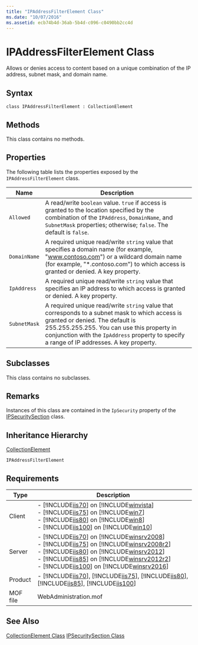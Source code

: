 ```yaml
---
title: "IPAddressFilterElement Class"
ms.date: "10/07/2016"
ms.assetid: ecb74b4d-36ab-5b4d-c096-c0490bb2cc4d
---
```

# IPAddressFilterElement Class
Allows or denies access to content based on a unique combination of the IP address, subnet mask, and domain name.  
  
## Syntax  
  
```vbs  
class IPAddressFilterElement : CollectionElement  
```  
  
## Methods  
 This class contains no methods.  
  
## Properties  
 The following table lists the properties exposed by the `IPAddressFilterElement` class.  
  
|Name|Description|  
|----------|-----------------|  
|`Allowed`|A read/write `boolean` value. `true` if access is granted to the location specified by the combination of the `IPAddress`, `DomainName`, and `SubnetMask` properties; otherwise; `false`. The default is `false`.|  
|`DomainName`|A required unique read/write `string` value that specifies a domain name (for example, "www.contoso.com") or a wildcard domain name (for example, "*.contoso.com") to which access is granted or denied. A key property.|  
|`IpAddress`|A required unique read/write `string` value that specifies an IP address to which access is granted or denied. A key property.|  
|`SubnetMask`|A required unique read/write `string` value that corresponds to a subnet mask to which access is granted or denied. The default is 255.255.255.255. You can use this property in conjunction with the `IpAddress` property to specify a range of IP addresses. A key property.|  
  
## Subclasses  
 This class contains no subclasses.  
  
## Remarks  
 Instances of this class are contained in the `IpSecurity` property of the [IPSecuritySection](../wmi-provider/ipsecuritysection-class.md) class.  
  
## Inheritance Hierarchy  
 [CollectionElement](../wmi-provider/collectionelement-class.md)  
  
 `IPAddressFilterElement`  
  
## Requirements  
  
|Type|Description|  
|----------|-----------------|  
|Client|-   [!INCLUDE[iis70](../wmi-provider/includes/iis70-md.md)] on [!INCLUDE[winvista](../wmi-provider/includes/winvista-md.md)]<br />-   [!INCLUDE[iis75](../wmi-provider/includes/iis75-md.md)] on [!INCLUDE[win7](../wmi-provider/includes/win7-md.md)]<br />-   [!INCLUDE[iis80](../wmi-provider/includes/iis80-md.md)] on [!INCLUDE[win8](../wmi-provider/includes/win8-md.md)]<br />-   [!INCLUDE[iis100](../wmi-provider/includes/iis100-md.md)] on [!INCLUDE[win10](../wmi-provider/includes/win10-md.md)]|  
|Server|-   [!INCLUDE[iis70](../wmi-provider/includes/iis70-md.md)] on [!INCLUDE[winsrv2008](../wmi-provider/includes/winsrv2008-md.md)]<br />-   [!INCLUDE[iis75](../wmi-provider/includes/iis75-md.md)] on [!INCLUDE[winsrv2008r2](../wmi-provider/includes/winsrv2008r2-md.md)]<br />-   [!INCLUDE[iis80](../wmi-provider/includes/iis80-md.md)] on [!INCLUDE[winsrv2012](../wmi-provider/includes/winsrv2012-md.md)]<br />-   [!INCLUDE[iis85](../wmi-provider/includes/iis85-md.md)] on [!INCLUDE[winsrv2012r2](../wmi-provider/includes/winsrv2012r2-md.md)]<br />-   [!INCLUDE[iis100](../wmi-provider/includes/iis100-md.md)] on [!INCLUDE[winsrv2016](../wmi-provider/includes/winsrv2016-md.md)]|  
|Product|-   [!INCLUDE[iis70](../wmi-provider/includes/iis70-md.md)], [!INCLUDE[iis75](../wmi-provider/includes/iis75-md.md)], [!INCLUDE[iis80](../wmi-provider/includes/iis80-md.md)], [!INCLUDE[iis85](../wmi-provider/includes/iis85-md.md)], [!INCLUDE[iis100](../wmi-provider/includes/iis100-md.md)]|  
|MOF file|WebAdministration.mof|  
  
## See Also  
 [CollectionElement Class](../wmi-provider/collectionelement-class.md)
 [IPSecuritySection Class](../wmi-provider/ipsecuritysection-class.md)

